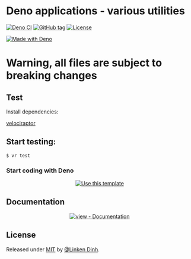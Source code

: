 # Deno applications - various utilities

[![Deno CI](https://github.com/beckend/deno-applications/workflows/Deno%20CI/badge.svg)](https://github.com/beckend/deno-applications/actions?query=workflow:"Deno+CI" "GitHub Actions CI")
[![GitHub tag](https://img.shields.io/github/tag/beckend/deno-applications?include_prereleases=&sort=semver)](https://github.com/beckend/deno-applications/releases/)
[![License](https://img.shields.io/badge/License-MIT-blue)](#license)

[![Made with Deno](https://img.shields.io/badge/Deno-1.x-blue?logo=deno&logoColor=white)](https://deno.land)

# Warning, all files are subject to breaking changes

## Test

Install dependencies:

[velociraptor](https://velociraptor.run/docs/installation)

Start testing:
---

```shell
$ vr test
```

### Start coding with Deno

<div align="center">

[![Use this template](https://img.shields.io/badge/Generate-Use_this_template-2ea44f?style=for-the-badge)](https://github.com/beckend/deno-applications/generate)

</div>

## Documentation

<div align="center">

[![view - Documentation](https://img.shields.io/badge/view-Documentation-blue?style=for-the-badge)](/docs/)

</div>

## License

Released under [MIT](/LICENSE) by [@Linken Dinh](https://github.com/beckend).

